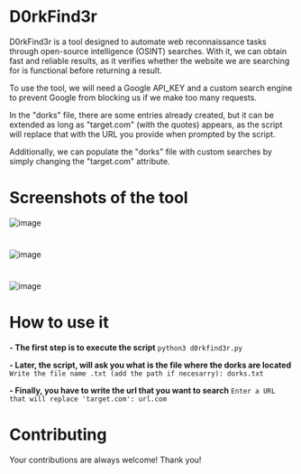 # D0rkFind3r
D0rkFind3r is a tool designed to automate web reconnaissance tasks through open-source intelligence (OSINT) searches. With it, we can obtain fast and reliable results, as it verifies whether the website we are searching for is functional before returning a result.

To use the tool, we will need a Google API_KEY and a custom search engine to prevent Google from blocking us if we make too many requests.

In the "dorks" file, there are some entries already created, but it can be extended as long as "target.com" (with the quotes) appears, as the script will replace that with the URL you provide when prompted by the script.

Additionally, we can populate the "dorks" file with custom searches by simply changing the "target.com" attribute.

# Screenshots of the tool

![image](https://github.com/user-attachments/assets/a806e923-9ecf-4b41-a5fa-e13a69b2e255)

#
![image](https://github.com/user-attachments/assets/02ebb69d-7673-4a95-9a87-d9f78a25c830)

#

![image](https://github.com/user-attachments/assets/3384ff7e-dd6a-435c-9117-855bf1cd7687)

# How to use it

**- The first step is to execute the script**
`python3 d0rkfind3r.py`

**- Later, the script, will ask you what is the file where the dorks are located**
`Write the file name .txt (add the path if necesarry): dorks.txt`

**- Finally, you have to write the url that you want to search**
`Enter a URL that will replace 'target.com': url.com`

# Contributing

Your contributions are always welcome! Thank you!
